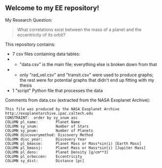## Welcome to my EE repository!
My Research Question:
> What correlations exist between the mass of a planet and the eccentricity of its orbit?

This repository contains:
- 7 csv files containing data tables:
- - "data.csv" is the main file; everything else is broken down from that
- - only "rad_vel.csv" and "transit.csv" were used to produce graphs; the rest were for potential graphs that didn't end up fitting with my thesis
- 1 "script" Python file that processes the data
    
Comments from data.csv (extracted from the NASA Exoplanet Archive):
```
This file was produced by the NASA Exoplanet Archive  http://exoplanetarchive.ipac.caltech.edu
CONSTRAINT:  order by sy_snum asc
COLUMN pl_name:        Planet Name
COLUMN sy_snum:        Number of Stars
COLUMN sy_pnum:        Number of Planets
COLUMN discoverymethod: Discovery Method
COLUMN disc_year:      Discovery Year
COLUMN pl_bmasse:      Planet Mass or Mass*sin(i) [Earth Mass]
COLUMN pl_bmassj:      Planet Mass or Mass*sin(i) [Jupiter Mass]
COLUMN pl_dens:        Planet Density [g/cm**3]
COLUMN pl_orbeccen:    Eccentricity
COLUMN sy_dist:        Distance [pc]
```
